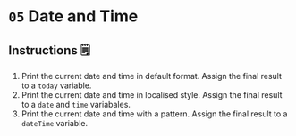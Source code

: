 # `05` Date and Time

## Instructions 🗒
1. Print the current date and time in default format. Assign the final result to a `today` variable.
2. Print the current date and time in localised style. Assign the final result to a `date` and `time` variabales.
3. Print the current date and time with a pattern. Assign the final result to a `dateTime` variable.

